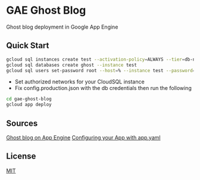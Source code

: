 # GAE Ghost Blog
Ghost blog deployment in Google App Engine

## Quick Start

```bash
gcloud sql instances create test --activation-policy=ALWAYS --tier=db-n1-standard-1 --region=us-central1
gcloud sql databases create ghost --instance test
gcloud sql users set-password root --host=% --instance test --password=yourpassword
```
- Set authorized networks for your CloudSQL instance
- Fix config.production.json with the db credentials then run the following
```bash
cd gae-ghost-blog
gcloud app deploy
```  

## Sources
[Ghost blog on App Engine](https://dev.to/thomasvl/ghost-blog-on-app-engine-9nh)
[Configuring your App with app.yaml](https://cloud.google.com/appengine/docs/flexible/nodejs/configuring-your-app-with-app-yaml)
## License
[MIT](https://choosealicense.com/licenses/mit/)
